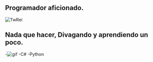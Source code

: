 ## Programador aficionado.
![TwRei](http://github-profile-summary-cards.vercel.app/api/cards/profile-details?username=TwRei&theme=dark)

## Nada que hacer, Divagando y aprendiendo un poco.

-![gif](https://media1.tenor.com/m/xcWsdYWWsTEAAAAd/jpop-j-pop.gif)
-C# -Python
